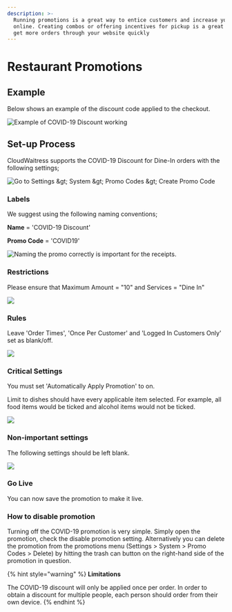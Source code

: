 ```yaml
---
description: >-
  Running promotions is a great way to entice customers and increase your orders
  online. Creating combos or offering incentives for pickup is a great way to
  get more orders through your website quickly
---
```


# Restaurant Promotions

## Example

Below shows an example of the discount code applied to the checkout.

![Example of COVID-19 Discount working](../.gitbook/assets/covid19-discount-image.png)

## Set-up Process

CloudWaitress supports the COVID-19 Discount for Dine-In orders with the following settings;

![Go to Settings &amp;gt; System &amp;gt; Promo Codes &amp;gt; Create Promo Code](../.gitbook/assets/covid0.png)

### **Labels**

We suggest using the following naming conventions;

**Name** = 'COVID-19 Discount'

**Promo Code** = 'COVID19'

![Naming the promo correctly is important for the receipts.](../.gitbook/assets/covid1.png)

### **Restrictions**

Please ensure that Maximum Amount = "10" and Services = "Dine In"

![](../.gitbook/assets/covid2.png)

### Rules

Leave 'Order Times', 'Once Per Customer' and 'Logged In Customers Only' set as blank/off.

![](../.gitbook/assets/covid3.png)

### Critical Settings

You must set 'Automatically Apply Promotion' to on.

Limit to dishes should have every applicable item selected. For example, all food items would be ticked and alcohol items would not be ticked.

![](../.gitbook/assets/covid4.png)

### Non-important settings

The following settings should be left blank.

![](../.gitbook/assets/covid5.png)

### Go Live

You can now save the promotion to make it live.

### How to disable promotion

Turning off the COVID-19 promotion is very simple. Simply open the promotion, check the disable promotion setting. Alternatively you can delete the promotion from the promotions menu \(Settings &gt; System &gt; Promo Codes &gt; Delete\) by hitting the trash can button on the right-hand side of the promotion in question.

{% hint style="warning" %}
**Limitations**

The COVID-19 discount will only be applied once per order. In order to obtain a discount for multiple people, each person should order from their own device.
{% endhint %}

